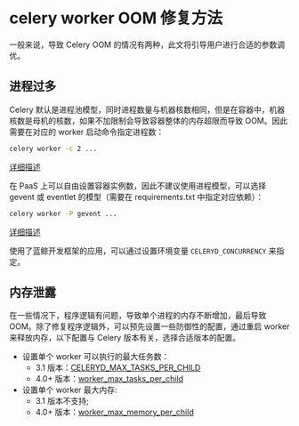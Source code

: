 # celery worker OOM 修复方法

一般来说，导致 Celery OOM 的情况有两种，此文将引导用户进行合适的参数调优。

## 进程过多

Celery 默认是进程池模型，同时进程数量与机器核数相同，但是在容器中，机器核数是母机的核数，如果不加限制会导致容器整体的内存超限而导致 OOM。因此需要在对应的 worker 启动命令指定进程数：

```bash
celery worker -c 2 ...
```

[详细描述](https://docs.celeryproject.org/en/v4.1.0/reference/celery.bin.worker.html#cmdoption-celery-worker-c)

在 PaaS 上可以自由设置容器实例数，因此不建议使用进程模型，可以选择 gevent 或 eventlet 的模型（需要在 requirements.txt 中指定对应依赖）：

```bash
celery worker -P gevent ...
```

[详细描述](https://docs.celeryproject.org/en/v4.1.0/reference/celery.bin.worker.html#cmdoption-celery-worker-p)

使用了蓝鲸开发框架的应用，可以通过设置环境变量 `CELERYD_CONCURRENCY` 来指定。

## 内存泄露

在一些情况下，程序逻辑有问题，导致单个进程的内存不断增加，最后导致 OOM。除了修复程序逻辑外，可以预先设置一些防御性的配置，通过重启 worker 来释放内存，以下配置与 Celery 版本有关，选择合适版本的配置。

- 设置单个 worker 可以执行的最大任务数：
  - 3.1 版本：[CELERYD_MAX_TASKS_PER_CHILD](https://docs.celeryproject.org/en/3.1/configuration.html#celeryd-max-tasks-per-child)
  - 4.0+ 版本：[worker_max_tasks_per_child](https://docs.celeryproject.org/en/v4.1.0/userguide/configuration.html#worker-max-tasks-per-child)
- 设置单个 worker 最大内存:
  - 3.1 版本不支持;
  - 4.0+ 版本：[worker_max_memory_per_child](http://docs.celeryproject.org/en/latest/userguide/configuration.html#worker-max-memory-per-child)
